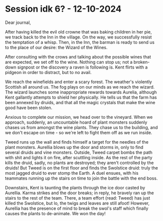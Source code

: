# Session idk 6? - 12-10-2024

Dear journal,

After having killed the evil old crowne that was baking children in her pie, we track back to the Inn in the village. On the way, we successfully resist the temptation of a whisp. Then, in the Inn, the barman is ready to send us to the place of our desire: the Wizard of the Wines.

After consulting with the crows and talking about the possible wines that are expected, we set off to the wine. Nothing can stop us; not a broken-down signpost or the discovery a raven is following is. Kent flirts with a pidgeon in order to distract, but to no avail.

We reach the winefields and enter a scary forest. The weather's violently Scottish all around us. The fog plays on our minds as we reach the wizard. The wizard launches some inappropriate rewards towards Aurelia, although Kent gallantly attempts to shield her physically. He tells us that the farm has been annexed by druids, and that all the magic crystals that make the wine good have been stolen.

Anxious to complete our mission, we head over to the vineyard. When we approach, suddenly, an uncountable hoard of plant monsters suddenly chases us from amongst the wine plants. They chase us to the building, and we don't escape on time - so we're left to fight them off as we run inside.

Tweed runs up the wall and finds himself a target for the needles of the plant monsters. Aurellia blows up the door and storms in, only to find several druids and vine monsters. Outside, Tweed carpet bombs the path with shit and lights it on fire, after scuttling inside. As the rest of the party kills the druid, sadly, no plants are destroyed; they aren't controlled by the druids! But Tweed is on the first floor and finds the Swolstice druid: truly the most jagged druid to ever stomp the Earth. A duel ensues, with his teammates running up the stairs on time to join the battle with the end boss.

Downstairs, Kent is taunting the plants through the ice door casted by Aurellia. Karma strikes and the door breaks; in reply, he bravely ran up the stairs to the rest of the team. There, a team effort (read: Tweed) has just killed the Swolstice, but lo, the twigs and leaves are still afoot! However, Aurellia has the presence of mind to break the swol's staff which finally causes the plants to de-animate. We won the day!
